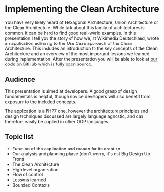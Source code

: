 # Implementing the Clean Architecture

You have very likely heard of Hexagonal Architecture, Onion Architecture or the Clean Architecture.
While talk about this family of architectures is common, it can be hard to find good real-world examples.
In this presentation I tell you the story of how we, at Wikimedia Deutschland, wrote an application 
adhering to the Use Case approach of the Clean Architecture. This includes an introduction to the key
concepts of the Clean Architecture and an overview of the most important lessons we learned during
implementation. After the presentation you will be able to look at
[our code on GitHub](https://github.com/wmde/FundraisingFrontend) which is fully open source.

## Audience

This presentation is aimed at developers. A good grasp of design fundamentals is helpful, though novice
developers will also benefit from exposure to the included concepts.

The application is a PHP7 one, however the architecture principles and design techniques discussed are largely
language agnostic, and can therefore easily be applied in other OOP languages.

## Topic list

* Function of the application and reason for its creation
* Our analysis and planning phase (don't worry, it's not Big Design Up Front)
* The Clean Architecture
* High level organization
* Flow of control
* Lessons learned
* Bounded Contexts
